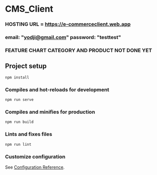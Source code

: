 # CMS_Client
### HOSTING URL = https://e-commerceclient.web.app
### email: "yodji@gmail.com" password: "testtest"

### FEATURE CHART CATEGORY AND PRODUCT NOT DONE YET

## Project setup
```
npm install
```

### Compiles and hot-reloads for development
```
npm run serve
```

### Compiles and minifies for production
```
npm run build
```

### Lints and fixes files
```
npm run lint
```

### Customize configuration
See [Configuration Reference](https://cli.vuejs.org/config/).
